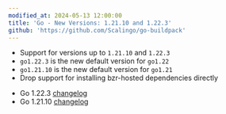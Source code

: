 ```yaml
---
modified_at: 2024-05-13 12:00:00
title: 'Go - New Versions: 1.21.10 and 1.22.3'
github: 'https://github.com/Scalingo/go-buildpack'
---
```


- Support for versions up to `1.21.10` and `1.22.3`
- `go1.22.3` is the new default version for `go1.22`
- `go1.21.10` is the new default version for `go1.21`
- Drop support for installing bzr-hosted dependencies directly

* Go 1.22.3 [changelog](https://go.dev/doc/devel/release#go1.22.3)
* Go 1.21.10 [changelog](https://go.dev/doc/devel/release#go1.21.10)
